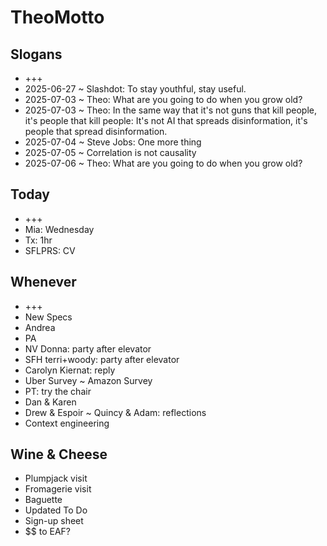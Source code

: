 # TheoMotto

## Slogans

* +++
* 2025-06-27 ~ Slashdot: To stay youthful, stay useful.
* 2025-07-03 ~ Theo: What are you going to do when you grow old?
* 2025-07-03 ~ Theo: In the same way that it's not guns that kill people, it's people that kill people: It's not AI that spreads disinformation, it's people that spread disinformation.
* 2025-07-04 ~ Steve Jobs: One more thing
* 2025-07-05 ~ Correlation is not causality
* 2025-07-06 ~ Theo: What are you going to do when you grow old?

## Today

* +++
* Mia: Wednesday
* Tx: 1hr
* SFLPRS: CV

## Whenever

* +++
* New Specs
* Andrea
* PA
* NV Donna: party after elevator
* SFH terri+woody: party after elevator
* Carolyn Kiernat: reply
* Uber Survey ~ Amazon Survey
* PT: try the chair
* Dan & Karen
* Drew & Espoir ~ Quincy & Adam: reflections
* Context engineering

## Wine & Cheese

* Plumpjack visit
* Fromagerie visit
* Baguette
* Updated To Do
* Sign-up sheet
* $$ to EAF?
